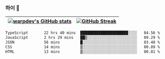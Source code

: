 
### 하이 👋
[![warpdev's GitHub stats](https://github-readme-stats.vercel.app/api?username=warpdev&show_icons=true&theme=vue-dark)](#) |[![GitHub Streak](https://github-readme-streak-stats.herokuapp.com/?user=warpdev&theme=dark)](#)
--- | --- |
<!--START_SECTION:waka-->

```txt
TypeScript       22 hrs 40 mins  █████████████████████░░░░   84.56 %
JavaScript       2 hrs 29 mins   ██▒░░░░░░░░░░░░░░░░░░░░░░   09.29 %
JSON             56 mins         █░░░░░░░░░░░░░░░░░░░░░░░░   03.48 %
CSS              14 mins         ▒░░░░░░░░░░░░░░░░░░░░░░░░   00.89 %
HTML             13 mins         ▒░░░░░░░░░░░░░░░░░░░░░░░░   00.81 %
```

<!--END_SECTION:waka-->

<!--
**warpdev/warpdev** is a ✨ _special_ ✨ repository because its `README.md` (this file) appears on your GitHub profile.

Here are some ideas to get you started:

- 🔭 I’m currently working on ...
- 🌱 I’m currently learning ...
- 👯 I’m looking to collaborate on ...
- 🤔 I’m looking for help with ...
- 💬 Ask me about ...
- 📫 How to reach me: ...
- 😄 Pronouns: ...
- ⚡ Fun fact: ...
-->
